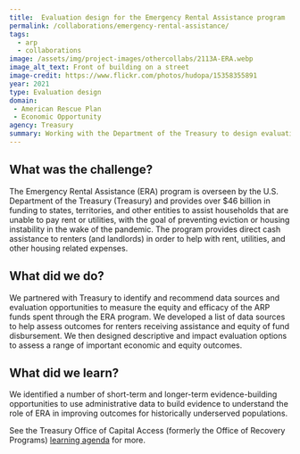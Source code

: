 ```yaml
---
title:  Evaluation design for the Emergency Rental Assistance program
permalink: /collaborations/emergency-rental-assistance/
tags:
  - arp
  - collaborations
image: /assets/img/project-images/othercollabs/2113A-ERA.webp
image_alt_text: Front of building on a street
image-credit: https://www.flickr.com/photos/hudopa/15358355891
year: 2021
type: Evaluation design
domain:
 - American Rescue Plan
 - Economic Opportunity
agency: Treasury
summary: Working with the Department of the Treasury to design evaluations of a rental assistance program
---
```

## What was the challenge? 
The Emergency Rental Assistance (ERA) program is overseen by the U.S. Department of the Treasury (Treasury) and provides over $46 billion in funding to states, territories, and other entities to assist households that are unable to pay rent or utilities, with the goal of preventing eviction or housing instability in the wake of the pandemic. The program provides direct cash assistance to renters (and landlords) in order to help with rent, utilities, and other housing related expenses.

## What did we do? 
We partnered with Treasury to identify and recommend data sources and evaluation opportunities to measure the equity and efficacy of the ARP funds spent through the ERA program. We developed a list of data sources to help assess outcomes for renters receiving assistance and equity of fund disbursement. We then designed descriptive and impact evaluation options to assess a range of important economic and equity outcomes. 

## What did we learn?
We identified a number of short-term and longer-term evidence-building opportunities to use administrative data to build evidence to understand the role of ERA in improving outcomes for historically underserved populations.

See the Treasury Office of Capital Access (formerly the Office of Recovery Programs) <a class="usa-link usa-link--external" href="https://home.treasury.gov/system/files/136/ORP-Learning-Agenda-Draft-2023.pdf"> learning agenda</a> for more.
